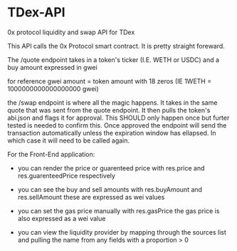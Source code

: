 # TDex-API
 0x protocol liquidity and swap API for TDex


 This API calls the 0x Protocol smart contract. It is pretty straight foreward.

 The /quote endpoint takes in a token's ticker (I.E. WETH or USDC) and a buy amount expressed in gwei

 for reference gwei amount = token amount with 18 zeros (IE 1WETH = 1000000000000000000 gwei)

 the /swap endpoint is where all the magic happens. It takes in the same quote that was sent from the quote endpoint. It then pulls the token's abi.json and flags it for approval. This SHOULD only happen once but furter tested is needed to confirm this. Once approved the endpoint will send the transaction automatically unless the expiration window has ellapsed. In which case it will need to be called again. 


 For the Front-End application:

 - you can render the price or guarenteed price with res.price and res.guarenteedPrice respectively
 
 - you can see the buy and sell amounts with res.buyAmount and res.sellAmount
 these are expressed as wei values

 - you can set the gas price manually with res.gasPrice 
 the gas price is also expressed as a wei value

 - you can view the liquidity provider by mapping through the sources list and pulling the name from any fields with a proportion > 0
